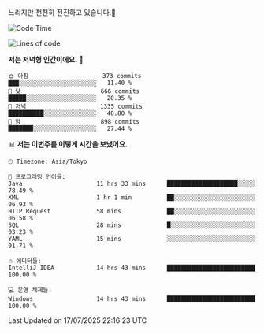 느리지만 천천히 전진하고 있습니다.🐢

<!--START_SECTION:waka-->
![Code Time](http://img.shields.io/badge/Code%20Time-1%2C650%20hrs%2055%20mins-blue)

![Lines of code](https://img.shields.io/badge/%EC%A0%80%EB%8A%94%20%EC%97%AC%ED%83%9C%EA%B9%8C%EC%A7%80%20-925.5%20thousand%20%EC%A4%84%EC%9D%98%20%EC%BD%94%EB%93%9C%EB%A5%BC%20%EC%9E%91%EC%84%B1%ED%96%88%EC%96%B4%EC%9A%94.-blue)

**저는 저녁형 인간이에요. 🦉** 

```text
🌞 아침                     373 commits         ███░░░░░░░░░░░░░░░░░░░░░░   11.40 % 
🌆 낮　                     666 commits         █████░░░░░░░░░░░░░░░░░░░░   20.35 % 
🌃 저녁                     1335 commits        ██████████░░░░░░░░░░░░░░░   40.80 % 
🌙 밤　                     898 commits         ███████░░░░░░░░░░░░░░░░░░   27.44 % 
```


📊 **저는 이번주를 이렇게 시간을 보냈어요.** 

```text
🕑︎ Timezone: Asia/Tokyo

💬 프로그래밍 언어들: 
Java                     11 hrs 33 mins      ████████████████████░░░░░   78.49 % 
XML                      1 hr 1 min          ██░░░░░░░░░░░░░░░░░░░░░░░   06.93 % 
HTTP Request             58 mins             ██░░░░░░░░░░░░░░░░░░░░░░░   06.58 % 
SQL                      28 mins             █░░░░░░░░░░░░░░░░░░░░░░░░   03.23 % 
YAML                     15 mins             ░░░░░░░░░░░░░░░░░░░░░░░░░   01.71 % 

🔥 에디터들: 
IntelliJ IDEA            14 hrs 43 mins      █████████████████████████   100.00 % 

💻 운영 체제들: 
Windows                  14 hrs 43 mins      █████████████████████████   100.00 % 
```


 Last Updated on 17/07/2025 22:16:23 UTC
<!--END_SECTION:waka-->
